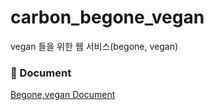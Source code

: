 # carbon_begone_vegan
vegan 들을 위한 웹 서비스(begone, vegan) 


### 📖 Document
[Begone,vegan Document](https://www.notion.so/vegan-3df0516399e94513a689b0b160378ee8)




